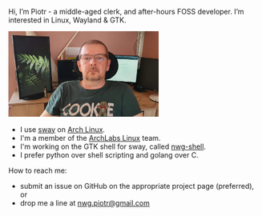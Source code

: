Hi, I’m Piotr - a middle-aged clerk, and after-hours FOSS developer. I’m interested in Linux, Wayland & GTK.

<img src="https://raw.githubusercontent.com/nwg-piotr/nwg-shell-resources/master/images/smee.jpg" width="300" />

- I use [sway](https://github.com/swaywm/sway) on [Arch Linux](https://archlinux.org).
- I'm a member of the [ArchLabs Linux](https://archlabslinux.com) team.
- I'm working on the GTK shell for sway, called [nwg-shell](https://github.com/nwg-piotr/nwg-shell).
- I prefer python over shell scripting and golang over C.

How to reach me:

- submit an issue on GitHub on the appropriate project page (preferred), or
- drop me a line at nwg.piotr@gmail.com

<!---
nwg-piotr/nwg-piotr is a ✨ special ✨ repository because its `README.md` (this file) appears on your GitHub profile.
You can click the Preview link to take a look at your changes.
--->
